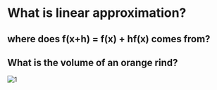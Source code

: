 # What is linear approximation?
## where does f(x+h) = f(x) + hf(x) comes from?
## What is the volume of an orange rind?
![1](https://d.pr/nt3M+)
